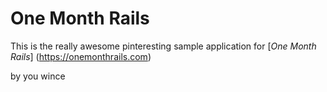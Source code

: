 # One Month Rails

This is the really awesome pinteresting sample application for
[*One Month Rails*] (https://onemonthrails.com)

by you wince